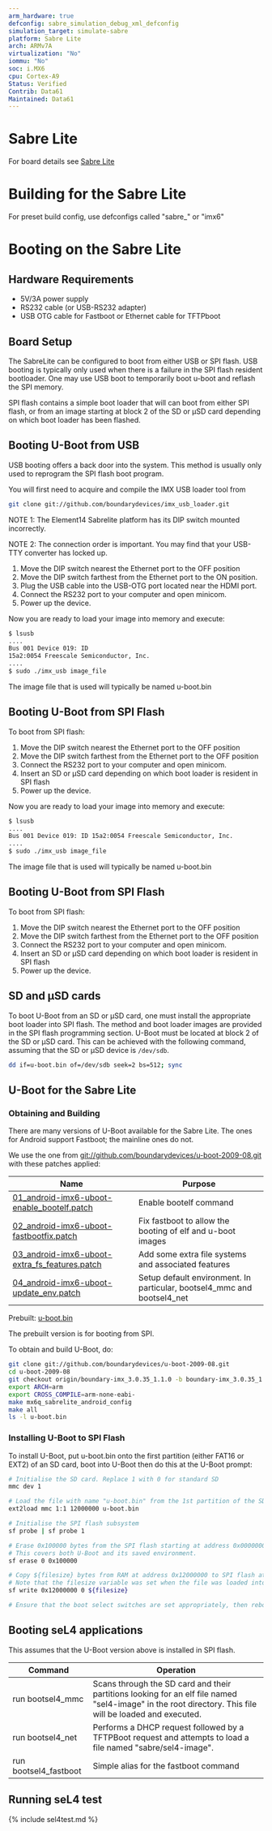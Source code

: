 ```yaml
---
arm_hardware: true
defconfig: sabre_simulation_debug_xml_defconfig
simulation_target: simulate-sabre
platform: Sabre Lite
arch: ARMv7A
virtualization: "No"
iommu: "No"
soc: i.MX6
cpu: Cortex-A9
Status: Verified
Contrib: Data61
Maintained: Data61
---
```

# Sabre Lite

For board details see
[Sabre Lite](https://boundarydevices.com/product/sabre-lite-imx6-sbc/)

# Building for the Sabre Lite
 For preset build config, use defconfigs
called "sabre_" or "imx6"

# Booting on the Sabre Lite
## Hardware Requirements
* 5V/3A power supply
* RS232 cable (or USB-RS232 adapter)
* USB OTG cable for Fastboot or Ethernet cable for TFTPboot

## Board Setup
 The SabreLite can be configured to boot from either
USB or SPI flash. USB booting is typically only used when there is a
failure in the SPI flash resident bootloader. One may use USB boot to
temporarily boot u-boot and reflash the SPI memory.

SPI flash contains a simple boot loader that will can boot from either
SPI flash, or from an image starting at block 2 of the SD or μSD card
depending on which boot loader has been flashed.

## Booting U-Boot from USB
 USB booting offers a back door into the
system. This method is usually only used to reprogram the SPI flash boot
program.

You will first need to acquire and compile the IMX USB loader tool from
```bash
git clone git://github.com/boundarydevices/imx_usb_loader.git
```
NOTE 1: The Element14 Sabrelite platform has its DIP switch mounted
incorrectly.

NOTE 2: The connection order is important. You may find that your
USB-TTY converter has locked up.

  1.  Move the DIP switch nearest the Ethernet port to the OFF position
  2.  Move the DIP switch farthest from the Ethernet port to the
      ON position.
  3.  Plug the USB cable into the USB-OTG port located near the
      HDMI port.
  4.  Connect the RS232 port to your computer and open minicom.
  5.  Power up the device.

Now you are ready to load your image into memory and execute:
```bash
$ lsusb 
.... 
Bus 001 Device 019: ID
15a2:0054 Freescale Semiconductor, Inc.
.... 
$ sudo ./imx_usb image_file
```
The image file that is used will typically be named
u-boot.bin

## Booting U-Boot from SPI Flash
 To boot from SPI flash:

  1.  Move the DIP switch nearest the Ethernet port to the OFF position
  2.  Move the DIP switch farthest from the Ethernet port to the OFF
      position
  3.  Connect the RS232 port to your computer and open minicom.
  4.  Insert an SD or μSD card depending on which boot loader is
      resident in SPI flash
  5.  Power up the device.

Now you are ready to load your image into memory and execute:
```bash
$ lsusb 
....
Bus 001 Device 019: ID 15a2:0054 Freescale Semiconductor, Inc.
.... 
$ sudo ./imx_usb image_file
```

The image file that is used will typically be named
u-boot.bin

## Booting U-Boot from SPI Flash
 To boot from SPI flash:

  1.  Move the DIP switch nearest the Ethernet port to the OFF position
  2.  Move the DIP switch farthest from the Ethernet port to the OFF
      position
  3.  Connect the RS232 port to your computer and open minicom.
  4.  Insert an SD or μSD card depending on which boot loader is
      resident in SPI flash
  5.  Power up the device.

## SD and μSD cards
 To boot U-Boot from an SD or μSD card, one must
install the appropriate boot loader into SPI flash. The method and boot
loader images are provided in the SPI flash programming section. U-Boot
must be located at block 2 of the SD or μSD card. This can be achieved
with the following command, assuming that the SD or μSD device is
`/dev/sdb`.
```bash
dd if=u-boot.bin of=/dev/sdb seek=2 bs=512; sync
```

## U-Boot for the Sabre Lite
### Obtaining and Building
There are many versions of U-Boot available for the Sabre
Lite. The ones for Android support Fastboot; the mainline ones do not.

We use the one from
<git://github.com/boundarydevices/u-boot-2009-08.git> with these patches
applied: 

|Name |Purpose |
|-|-|
|[01_android-imx6-uboot-enable_bootelf.patch](https://sel4.systems/Info/Hardware/sabreLite/01_android-imx6-uboot-enable_bootelf.patch)|Enable bootelf command |
|[02_android-imx6-uboot-fastbootfix.patch](https://sel4.systems/Info/Hardware/sabreLite/02_android-imx6-uboot-fastbootfix.patch)|Fix fastboot to allow the booting of elf and u-boot images |
|[03_android-imx6-uboot-extra_fs_features.patch](https://sel4.systems/Info/Hardware/sabreLite/03_android-imx6-uboot-extra_fs_features.patch)|Add some extra file systems and associated features |
|[04_android-imx6-uboot-update_env.patch](https://sel4.systems/Info/Hardware/sabreLite/04_android-imx6-uboot-update_env.patch)|Setup default environment. In particular, bootsel4_mmc and bootsel4_net |

Prebuilt:
[u-boot.bin](https://sel4.systems/Info/Hardware/sabreLite/u-boot.bin)

The prebuilt version is for booting from SPI.

To obtain and build U-Boot, do:
```bash
git clone git://github.com/boundarydevices/u-boot-2009-08.git
cd u-boot-2009-08
git checkout origin/boundary-imx_3.0.35_1.1.0 -b boundary-imx_3.0.35_1.1.0
export ARCH=arm
export CROSS_COMPILE=arm-none-eabi-
make mx6q_sabrelite_android_config
make all
ls -l u-boot.bin
```
### Installing U-Boot to SPI Flash
To install U-Boot, put u-boot.bin onto the first partition (either FAT16 or
EXT2) of an SD card, boot into U-Boot then do this at the U-Boot prompt:
```bash
# Initialise the SD card. Replace 1 with 0 for standard SD
mmc dev 1

# Load the file with name "u-boot.bin" from the 1st partition of the SD card to RAM at address 0x12000000
ext2load mmc 1:1 12000000 u-boot.bin

# Initialise the SPI flash subsystem
sf probe | sf probe 1

# Erase 0x100000 bytes from the SPI flash starting at address 0x00000000 
# This covers both U-Boot and its saved environment.
sf erase 0 0x100000

# Copy ${filesize} bytes from RAM at address 0x12000000 to SPI flash at address 0x00000000
# Note that the filesize variable was set when the file was loaded into RAM
sf write 0x12000000 0 ${filesize}

# Ensure that the boot select switches are set appropriately, then reboot the Sabrelite
```
## Booting seL4 applications 
This assumes that the U-Boot version above is installed in SPI flash.

|Command|Operation|
|-|-|
|run bootsel4_mmc |Scans through the SD card and their partitions looking for an elf file named "sel4-image" in the root directory. This file will be loaded and executed. |
|run bootsel4_net |Performs a DHCP request followed by a TFTPBoot request and attempts to load a file named "sabre/sel4-image". |
|run bootsel4_fastboot|Simple alias for the fastboot command |

## Running seL4 test

{% include sel4test.md %}